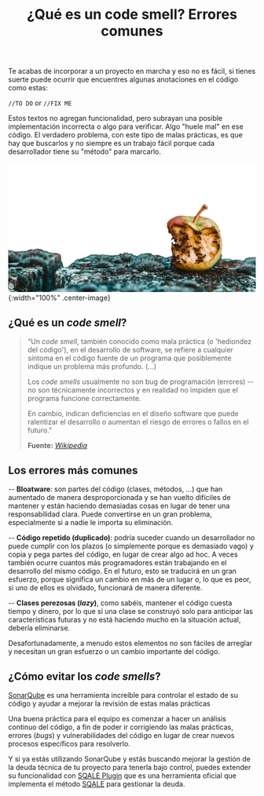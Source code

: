 ﻿---
layout: post_es
title: ¿Qué es un code smell? Errores comunes
description: Un 'code smell', también conocido como 'mala práctica', en el ámbito de la programación se refiere a un síntoma en el código fuente que probablemente nos esté indicando que algo va mal 

english: what-is-code-smell-and-common-mistakes
permalink: que-es-un-code-smell-y-errores-comunes
cover: /img/thumbs/Thumb-what-is-code-smell-mistakes.jpg
---

Te acabas de incorporar a un proyecto en marcha y eso no es fácil, si tienes suerte puede ocurrir que encuentres algunas anotaciones en
el código como estas:  
  
`//TO DO` or `//FIX ME`  
  
Estos textos no agregan funcionalidad, pero subrayan una posible implementación incorrecta o algo para verificar. Algo "huele mal" en ese código.
El verdadero problema, con este tipo de malas prácticas, es que hay que buscarlos y no siempre es un trabajo fácil porque cada desarrollador tiene su "método" para marcarlo.

![que es un code smell - bitegarden](/img/posts/2020-05-08-what_is_code_smell_and_commons_mistakes.png){:width="100%" .center-image}
  
## ¿Qué es un *code smell*?
  
>“Un *code smell*, también conocido como mala práctica (o 'hediondez del código'), en el desarrollo de software, se refiere a cualquier síntoma en el código fuente de un programa que posiblemente indique un problema más profundo. (...)  
>  
>Los *code smells* usualmente no son bug de programación (errores) -- no son técnicamente incorrectos y en realidad no impiden que el programa funcione correctamente.
>  
>En cambio, indican deficiencias en el diseño software que puede ralentizar el desarrollo o aumentan el riesgo de errores o fallos en el futuro."  
>  
>**Fuente:** *[Wikipedia](https://es.wikipedia.org/wiki/Hediondez_del_código)*  
  
## Los errores más comunes
  
-- **Bloatware**: son partes del código (clases, métodos, ...) que han aumentado de manera desproporcionada y se han 
vuelto difíciles de mantener y están haciendo demasiadas cosas en lugar de tener una responsabilidad clara. 
Puede convertirse en un gran problema, especialmente si a nadie le importa su eliminación.
  
-- **Código repetido (duplicado)**: podría suceder cuando un desarrollador no puede cumplir con los plazos (o simplemente porque 
es demasiado vago) y copia y pega partes del código, en lugar de crear algo ad hoc. A veces también ocurre cuantos más programadores están trabajando en el desarrollo del mismo código. 
En el futuro, esto se traducirá en un gran esfuerzo, porque significa un cambio en más de un lugar o, lo que es peor, si uno de ellos es olvidado, funcionará de manera diferente.
  
-- **Clases perezosas (*lazy*)**, como sabéis, mantener el código cuesta tiempo y dinero, por lo que si una clase se 
construyó solo para anticipar las características futuras y no está haciendo mucho en la situación actual, debería eliminarse.
  
Desafortunadamente, a menudo estos elementos no son fáciles de arreglar y necesitan un gran esfuerzo o un cambio importante del código.
  
## ¿Cómo evitar los *code smells*?  
  
[SonarQube](https://www.sonarqube.org/) es una herramienta increíble para controlar el estado de su código y ayudar a mejorar la revisión de estas malas prácticas
  
Una buena práctica para el equipo es comenzar a hacer un análisis continuo del código, a fin de poder ir corrigiendo
las malas prácticas, errores (*bugs*) y vulnerabilidades del código en lugar de crear nuevos procesos específicos para 
resolverlo.
  
Y si ya estás utilizando SonarQube y estás buscando mejorar la gestión de la deuda técnica de tu proyecto para tenerla
bajo control, puedes extender su funcionalidad con [SQALE Plugin](https://www.bitegarden.com/sonarqube-sqale) que es una
herramienta oficial que implementa el método [SQALE](http://www.sqale.org/tools) para gestionar la deuda.

